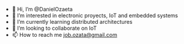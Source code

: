 - 👋 Hi, I’m @DanielOzaeta
- 👀 I’m interested in electronic proyects, IoT and embedded systems
- 🌱 I’m currently learning distributed architectures 
- 💞️ I’m looking to collaborate on IoT
- 📫 How to reach me job.ozata@gmail.com

<!---
DanielOzaeta/DanielOzaeta is a ✨ special ✨ repository because its `README.md` (this file) appears on your GitHub profile.
You can click the Preview link to take a look at your changes.
--->
